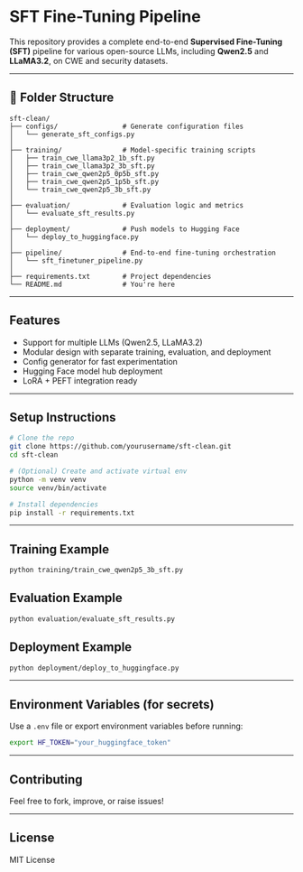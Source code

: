 # SFT Fine-Tuning Pipeline

This repository provides a complete end-to-end **Supervised Fine-Tuning (SFT)** pipeline for various open-source LLMs, including **Qwen2.5** and **LLaMA3.2**, on CWE and security datasets.

---

## 📁 Folder Structure

```
sft-clean/
├── configs/                # Generate configuration files
│   └── generate_sft_configs.py
│
├── training/               # Model-specific training scripts
│   ├── train_cwe_llama3p2_1b_sft.py
│   ├── train_cwe_llama3p2_3b_sft.py
│   ├── train_cwe_qwen2p5_0p5b_sft.py
│   ├── train_cwe_qwen2p5_1p5b_sft.py
│   └── train_cwe_qwen2p5_3b_sft.py
│
├── evaluation/             # Evaluation logic and metrics
│   └── evaluate_sft_results.py
│
├── deployment/             # Push models to Hugging Face
│   └── deploy_to_huggingface.py
│
├── pipeline/               # End-to-end fine-tuning orchestration
│   └── sft_finetuner_pipeline.py
│
├── requirements.txt        # Project dependencies
└── README.md               # You're here
```

---

## Features

-  Support for multiple LLMs (Qwen2.5, LLaMA3.2)
-  Modular design with separate training, evaluation, and deployment
-  Config generator for fast experimentation
-  Hugging Face model hub deployment
-  LoRA + PEFT integration ready

---

##  Setup Instructions

```bash
# Clone the repo
git clone https://github.com/yourusername/sft-clean.git
cd sft-clean

# (Optional) Create and activate virtual env
python -m venv venv
source venv/bin/activate

# Install dependencies
pip install -r requirements.txt
```

---

##  Training Example

```bash
python training/train_cwe_qwen2p5_3b_sft.py
```

##  Evaluation Example

```bash
python evaluation/evaluate_sft_results.py
```

##  Deployment Example

```bash
python deployment/deploy_to_huggingface.py
```

---

##  Environment Variables (for secrets)

Use a `.env` file or export environment variables before running:

```bash
export HF_TOKEN="your_huggingface_token"
```

---

##  Contributing

Feel free to fork, improve, or raise issues!

---

##  License

MIT License
